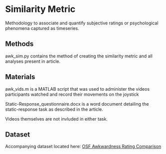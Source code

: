 # Similarity Metric
Methodology to associate and quantify subjective ratings or psychological phenomena captured as timeseries.

## Methods
awk_sim.py contains the method of creating the similarity metric and all analyses present in article.

## Materials
awk_vids.m is a MATLAB script that was used to administer the videos participants watched and record their movements on the joystick

Static-Response_questionnaire.docx is a word document detailing the static-response task as described in the article.

Videos themselves are not invluded in either task.

## Dataset
Accompanying dataset located here: [OSF Awkwardness Rating Comparison](https://osf.io/5hkwr/)
